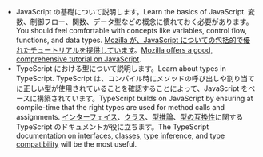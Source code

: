 - <span data-ttu-id="8fe35-101">JavaScript の基礎について説明します。</span><span class="sxs-lookup"><span data-stu-id="8fe35-101">Learn the basics of JavaScript.</span></span> <span data-ttu-id="8fe35-102">変数、制御フロー、関数、データ型などの概念に慣れておく必要があります。</span><span class="sxs-lookup"><span data-stu-id="8fe35-102">You should feel comfortable with concepts like variables, control flow, functions, and data types.</span></span> <span data-ttu-id="8fe35-103">[Mozilla が、JavaScript についての包括的で優れたチュートリアルを提供しています](https://developer.mozilla.org/docs/Web/JavaScript/Guide/Introduction)。</span><span class="sxs-lookup"><span data-stu-id="8fe35-103">[Mozilla offers a good, comprehensive tutorial on JavaScript](https://developer.mozilla.org/docs/Web/JavaScript/Guide/Introduction).</span></span>
- <span data-ttu-id="8fe35-104">TypeScript における型について説明します。</span><span class="sxs-lookup"><span data-stu-id="8fe35-104">Learn about types in TypeScript.</span></span> <span data-ttu-id="8fe35-105">TypeScript は、コンパイル時にメソッドの呼び出しや割り当てに正しい型が使用されていることを確認することによって、JavaScript をベースに構築されています。</span><span class="sxs-lookup"><span data-stu-id="8fe35-105">TypeScript builds on JavaScript by ensuring at compile-time that the right types are used for method calls and assignments.</span></span> <span data-ttu-id="8fe35-106">[インターフェイス](https://www.typescriptlang.org/docs/handbook/interfaces.html)、[クラス](https://www.typescriptlang.org/docs/handbook/classes.html)、[型推論](https://www.typescriptlang.org/docs/handbook/type-inference.html)、[型の互換性](https://www.typescriptlang.org/docs/handbook/type-compatibility.html)に関する TypeScript のドキュメントが役に立ちます。</span><span class="sxs-lookup"><span data-stu-id="8fe35-106">The TypeScript documentation on [interfaces](https://www.typescriptlang.org/docs/handbook/interfaces.html), [classes](https://www.typescriptlang.org/docs/handbook/classes.html), [type inference](https://www.typescriptlang.org/docs/handbook/type-inference.html), and [type compatibility](https://www.typescriptlang.org/docs/handbook/type-compatibility.html) will be the most useful.</span></span>
